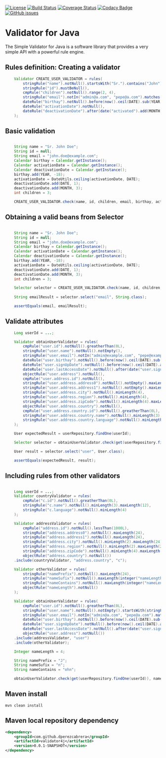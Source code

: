 [![License](http://img.shields.io/:license-gpl3-blue.svg)](http://www.gnu.org/licenses/gpl-3.0.html)
[![Build Status](https://travis-ci.org/dperezcabrera/validator4j.svg?branch=master)](https://travis-ci.org/dperezcabrera/validator4j)
[![Coverage Status](https://coveralls.io/repos/github/dperezcabrera/validator4j/badge.svg?branch=master)](https://coveralls.io/github/dperezcabrera/validator4j?branch=master)
[![Codacy Badge](https://api.codacy.com/project/badge/Grade/4c0b73fa27ed46b1b45449db8dcfea34)](https://www.codacy.com/app/dperezcabrera/validator4j?utm_source=github.com&amp;utm_medium=referral&amp;utm_content=dperezcabrera/validator4j&amp;utm_campaign=Badge_Grade)
[![GitHub issues](https://img.shields.io/github/issues-raw/dperezcabrera/validator4j.svg?maxAge=2592000)](https://github.com/dperezcabrera/validator4j/issues)


# Validator for Java

The Simple Validator for Java is a software library that provides a very simple API with a powerful rule engine.

## Rules definition: Creating a validator
```java
    Validator CREATE_USER_VALIDATOR = rules(
        stringRule("name").notNull().startsWith("Sr.").contains("John"),
        stringRule("id").mustBeNull(),
        cmpRule("children").notNull().range(2, 4),
        stringRule("email").notIn("admin@a.com", "pepe@a.com").matches(EMAIL_PATTERN),
        dateRule("birthay").notNull().before(now().ceil(DATE).sub(YEAR, 18)),
        dateRule("activationDate").notNull(),
        dateRule("deactivationDate").after(date("activated").add(MONTH, 3))
    );
```

## Basic validation
```java

    String name = "Sr. John Doe";
    String id = null;
    String email = "john.doe@example.com";
    Calendar birthay = Calendar.getInstance();
    Calendar activationDate = Calendar.getInstance();
    Calendar deactivationDate = Calendar.getInstance();
    birthay.add(YEAR, -18);
    activationDate = DateUtils.ceiling(activationDate, DATE);
    deactivationDate.add(DATE, 1);
    deactivationDate.add(MONTH, 3);
    int children = 3;

    CREATE_USER_VALIDATOR.check(name, id, children, email, birthay, activationDate, deactivationDate);
```

## Obtaining a valid beans from Selector
```java

    String name = "Sr. John Doe";
    String id = null;
    String email = "john.doe@example.com";
    Calendar birthay = Calendar.getInstance();
    Calendar activationDate = Calendar.getInstance();
    Calendar deactivationDate = Calendar.getInstance();
    birthay.add(YEAR, -18);
    activationDate = DateUtils.ceiling(activationDate, DATE);
    deactivationDate.add(DATE, 1);
    deactivationDate.add(MONTH, 3);
    int children = 3;

    Selector selector = CREATE_USER_VALIDATOR.check(name, id, children, get(email), birthay, activationDate, deactivationDate);
    
    String emailResult = selector.select("email", String.class);

    assertEquals(email, emailResult);
```

## Validate attributes
```java
    Long userId = ...;

    Validator obtainUserValidator = rules(
        cmpRule("user.id").notNull().greatherThan(0L),
        stringRule("user.name").notNull().notEmpty(),
        stringRule("user.email").notIn("admin@example.com", "pepe@example.com").matches(EMAIL_PATTERN),
        dateRule("user.birthay").notNull().before(now().ceil(DATE).sub(YEAR, 18)),
        dateRule("user.signUpDate").notNull().before(now().ceil(DATE).add(DATE, 1)),
        dateRule("user.lastAccessDate").notNull().after(date("user.signUpDate").truncate(DATE).sub(DATE, 1)),
        objectRule("user.address").notNull(),
        cmpRule("user.address.id").notNull(),
        stringRule("user.address.address0").notNull().notEmpty().maxLength(24),
        stringRule("user.address.address1").notNull().notEmpty().maxLength(24),
        stringRule("user.address.city").notNull().minLength(4),
        stringRule("user.address.region").notNull().minLength(4),
        stringRule("user.address.zipCode").notNull().minLength(4).maxLength(8),
        objectRule("user.address.country").notNull(),
        cmpRule("user.address.country.id").notNull().greatherThan(0L),
        stringRule("user.address.country.name").notNull().minLength(3).maxLength(12),
        stringRule("user.address.country.language").notNull().minLength(4),
    );

    User expectedResult = userRepository.findOne(userId);

    Selector selector = obtainUserValidator.check(get(userRepository.findOne(userId)));

    User result = selector.select("user", User.class);

    assertEquals(expectedResult, result);
```

## Including rules from other validators
```java

    Long userId = ...;
    Validator countryValidator = rules(
        cmpRule("c.id").notNull().greatherThan(0L),
        stringRule("c.name").notNull().minLength(3).maxLength(12),
        stringRule("c.language").notNull().minLength(4)
    );

    Validator addressValidator = rules(
        cmpRule("address.id").notNull().lessThan(1000L),
        stringRule("address.address0").notNull().maxLength(24),
        stringRule("address.address1").notNull().maxLength(24),
        stringRule("address.city").notNull().minLength(2).maxLength(24),
        stringRule("address.region").notNull().minLength(2).maxLength(24),
        stringRule("address.zipCode").notNull().minLength(4).maxLength(8),
        objectRule("address.country").notNull())
    .include(countryValidator, "address.country", "c");

    Validator otherValidator = rules(
        stringRule("namePrefix").notNull().maxLength(24),
        stringRule("nameSufix").notNull().maxLength(integer("nameLength")),
        stringRule("nameContains").notNull().maxLength(integer("nameLength")),
        objectRule("nameLength").notNull()
    );

    Validator obtainUserValidator = rules(
        cmpRule("user.id").notNull().greatherThan(0L),
        stringRule("user.name").notNull().notEmpty().startsWith(stringFrom("namePrefix")).endsWith(stringFrom("nameSufix")).contains(stringFrom("nameContains")).length(integer("nameLength")),
        stringRule("user.email").notIn("admin@a.com", "pepe@a.com").matches(EMAIL_PATTERN),
        dateRule("user.birthay").notNull().before(now().ceil(DATE).sub(YEAR, 18)),
        dateRule("user.signUpDate").notNull().before(now().ceil(DATE).add(DATE, 1)),
        dateRule("user.lastAccessDate").notNull().after(date("user.signUpDate").truncate(DATE).sub(DATE, 1)),
        objectRule("user.address").notNull())
    .include(addressValidator, "user")
    .include(otherValidator);

    Integer nameLength = 4;

    String namePrefix = "J";
    String nameSufix = "n";
    String nameContains = "ohn";

    obtainUserValidator.check(get(userRepository.findOne(userId)), namePrefix, nameSufix, nameContains, nameLength);

```

## Maven install
```shell
mvn clean install
```

## Maven local repository dependency
```xml
<dependency>
    <groupId>com.github.dperezcabrera</groupId>
    <artifactId>validator4j</artifactId>
    <version>0.0.1-SNAPSHOT</version>
</dependency>
```
